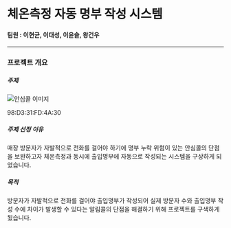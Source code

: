 # 체온측정 자동 명부 작성 시스템
#### 팀원 : 이현균, 이대성, 이윤슬, 왕건우

***

### 프로젝트 개요
##### 주제
![안심콜 이미지](https://user-images.githubusercontent.com/71279063/145179046-711d0a35-7b5e-49aa-bfb0-2e8bb00bcfcf.png)


98:D3:31:FD:4A:30

##### 주제 선정 이유
매장 방문자가 자발적으로 전화를 걸어야 하기에 명부 누락 위험이 있는 안심콜의 단점을 보완하고자 체온측정과 동시에 출입명부에 자동으로 작성되는 시스템을 구상하게 되었습니다.

##### 목적
방문자가 자발적으로 전화를 걸어야 출입명부가 작성되어 실제 방문자 수와 출입명부 작성 수에 차이가 발생할 수 있다는 알림콜의 단점을 해결하기 위해 프로젝트를 구색하게 됬습니다.
